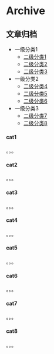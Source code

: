 # Archive

## 文章归档

* 一级分类1
	* [二级分类1](#cat1)
	* [二级分类2](#cat2)
	* [二级分类3](#cat3)
* 一级分类2
	* [二级分类4](#cat4)
	* [二级分类5](#cat5)
	* [二级分类6](#cat6)
* 一级分类3
	* [二级分类7](#cat7)
	* [二级分类8](#cat8) 

#### cat1

。。。

#### cat2

。。。

#### cat3

。。。

#### cat4

。。。

#### cat5

。。。

#### cat6

。。。

#### cat7

。。。

#### cat8

。。。

